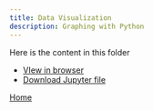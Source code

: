 ```yaml
---
title: Data Visualization
description: Graphing with Python
---
```


Here is the content in this folder
- [VIew in browser](BasicGraphingAssignment.html)
- [Download Jupyter file](BasicGraphingAssginment.ipynb)

[Home](cherylngo.github.io/index.md)
